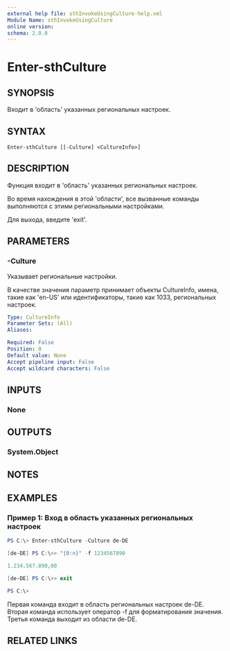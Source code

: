 ```yaml
---
external help file: sthInvokeUsingCulture-help.xml
Module Name: sthInvokeUsingCulture
online version:
schema: 2.0.0
---
```


# Enter-sthCulture

## SYNOPSIS
Входит в 'область' указанных региональных настроек.

## SYNTAX

```
Enter-sthCulture [[-Culture] <CultureInfo>]
```

## DESCRIPTION
Функция входит в 'область' указанных региональных настроек.

Во время нахождения в этой 'области', все вызванные команды выполняются с этими региональными настройками.

Для выхода, введите 'exit'.

## PARAMETERS

### -Culture
Указывает региональные настройки.

В качестве значения параметр принимает объекты CultureInfo, имена, такие как 'en-US' или идентификаторы, такие как 1033, региональных настроек.

```yaml
Type: CultureInfo
Parameter Sets: (All)
Aliases:

Required: False
Position: 0
Default value: None
Accept pipeline input: False
Accept wildcard characters: False
```

## INPUTS

### None

## OUTPUTS

### System.Object
## NOTES

## EXAMPLES

### Пример 1: Вход в область указанных региональных настроек
```powershell
PS C:\> Enter-sthCulture -Culture de-DE

[de-DE] PS C:\>> "{0:n}" -f 1234567890

1.234.567.890,00

[de-DE] PS C:\>> exit

PS C:\>
```

Первая команда входит в область региональных настроек de-DE.\
Вторая команда использует оператор -f для форматирования значения.\
Третья команда выходит из области de-DE.

## RELATED LINKS
